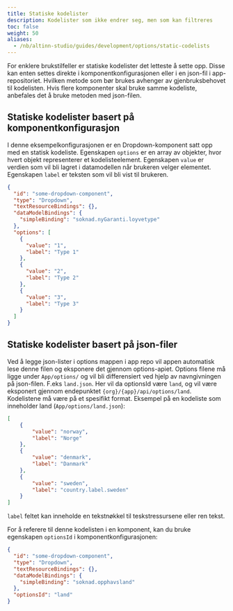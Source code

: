 ```yaml
---
title: Statiske kodelister
description: Kodelister som ikke endrer seg, men som kan filtreres
toc: false
weight: 50
aliases:
  - /nb/altinn-studio/guides/development/options/static-codelists
---
```


For enklere brukstilfeller er statiske kodelister det letteste å sette opp. Disse kan enten settes direkte
i komponentkonfigurasjonen eller i en json-fil i app-repositoriet. Hvilken metode som bør brukes avhenger av
gjenbruksbehovet til kodelisten. Hvis flere komponenter skal bruke samme kodeliste, anbefales det å
bruke metoden med json-filen.

## Statiske kodelister basert på komponentkonfigurasjon

I denne eksempelkonfigurasjonen er en Dropdown-komponent satt opp med en statisk kodeliste. Egenskapen `options` er en
array av objekter, hvor hvert objekt representerer et kodelisteelement. Egenskapen `value` er verdien som vil bli
lagret i datamodellen når brukeren velger elementet. Egenskapen `label` er teksten som vil bli vist til brukeren.

```json {hl_lines=["8-21"]}
{
  "id": "some-dropdown-component",
  "type": "Dropdown",
  "textResourceBindings": {},
  "dataModelBindings": {
    "simpleBinding": "soknad.nyGaranti.loyvetype"
  },
  "options": [
    {
      "value": "1",
      "label": "Type 1"
    },
    {
      "value": "2",
      "label": "Type 2"
    },
    {
      "value": "3",
      "label": "Type 3"
    }
  ]
}
```

## Statiske kodelister basert på json-filer

Ved å legge json-lister i options mappen i app repo vil appen automatisk lese denne filen og eksponere det gjennom options-apiet.
Options filene må ligge under `App/options/` og vil bli differensiert ved hjelp av navngivningen på json-filen. F.eks `land.json`. Her vil da optionsId være `land`, og vil være eksponert gjennom endepunktet `{org}/{app}/api/options/land`.
Kodelistene må være på et spesifikt format. Eksempel på en kodeliste som inneholder land (`App/options/land.json`):

```json
[
    {
        "value": "norway",
        "label": "Norge"
    },
    {
        "value": "denmark",
        "label": "Danmark"
    },
    {
        "value": "sweden",
        "label": "country.label.sweden"
    }
]
```

`label` feltet kan inneholde en tekstnøkkel til teskstressursene eller ren tekst.

For å referere til denne kodelisten i en komponent, kan du bruke egenskapen `optionsId` i komponentkonfigurasjonen:

```json {hl_lines=["8"]}
{
  "id": "some-dropdown-component",
  "type": "Dropdown",
  "textResourceBindings": {},
  "dataModelBindings": {
    "simpleBinding": "soknad.opphavsland"
  },
  "optionsId": "land"
}
```